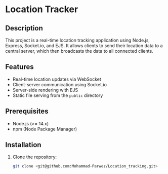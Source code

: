 # Location Tracker

## Description

This project is a real-time location tracking application using Node.js, Express, Socket.io, and EJS. It allows clients to send their location data to a central server, which then broadcasts the data to all connected clients. 

## Features

- Real-time location updates via WebSocket
- Client-server communication using Socket.io
- Server-side rendering with EJS
- Static file serving from the `public` directory

## Prerequisites

- Node.js (>= 14.x)
- npm (Node Package Manager)

## Installation

1. Clone the repository:

   ```bash
   git clone <git@github.com:Mohammad-Parwez/Location_tracking.git>
